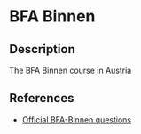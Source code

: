 # BFA Binnen

## Description
The BFA Binnen course in Austria 

## References
- [Official BFA-Binnen questions](https://www.segelverband.at/de/ausbildung/pruefungswesen-binnen/unterlagen-pruefung-binnen)
